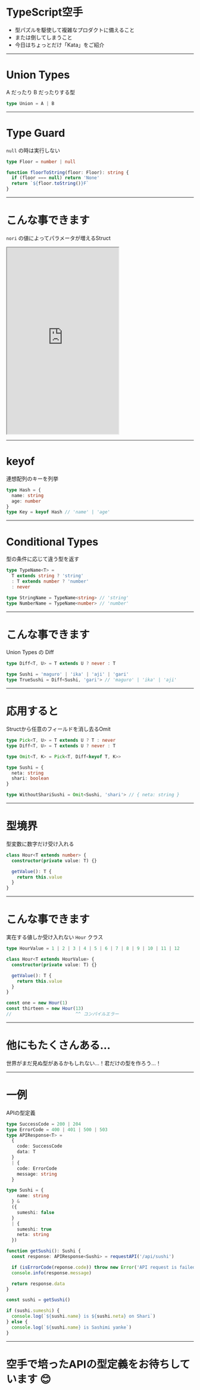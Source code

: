 # TypeScript空手

- 型パズルを駆使して複雑なプロダクトに備えること
- または倒してしまうこと
- 今日はちょっとだけ「Kata」をご紹介

---

# Union Types
A だったり B だったりする型
```ts
type Union = A | B

```

---

# Type Guard
`null` の時は実行しない
```ts
type Floor = number | null

function floorToString(floor: Floor): string {
  if (floor === null) return 'None'
  return `${floor.toString()}F`
}
```

---

# こんな事できます
`nori` の値によってパラメータが増えるStruct
<iframe src="https://www.typescriptlang.org/play/#code/C4TwDgpgBA4grgOwNYEMFQLxQN5QRYFALigGdgAnASwQHMAaPAe2pMrmgF8AoUSKAHJVaVaphx4CxMpRoNmrKADMUAG1IRGAdxSkUAIyol9TJqohoonKL3DQAynFIALKuPjJLAH0HDRVbm4lRABjYComdAtgAApSJ1cSRxcqAEoScmo6HG4oPKgqJSg4hKoAOgQWNJz82qgAenqyUvdEVHRAOwZANqdAaUNcurzGqEBlBmHAcwZmlLKdPUMoQCSGQCHlQHNHQHUGQAiGQDEGQAsGQE0GQGiGbcAKhkBLhkAfhkBrBkArBn3+gfipmYMAgbyKAjgKdAByAHkqFJUb53KxQCDqaDYEG1IYPVziIQiMTdPqvKDvYCfdBaZwQBCI-wlFKpEE8HhBULhSJQHF4gnUImJXxItIZWTZKG1QrFOHlJ6GVI1V4YrFQb4AaRQFBQQNJYIhQoGIq+Yv+pCostqZO4QA" height="500px"></iframe>

---

# keyof
連想配列のキーを列挙
```ts
type Hash = {
  name: string
  age: number
}
type Key = keyof Hash // 'name' | 'age'
```

---

# Conditional Types
型の条件に応じて違う型を返す
```ts
type TypeName<T> =
  T extends string ? 'string'
  : T extends number ? 'number'
  : never

type StringName = TypeName<string> // 'string'
type NumberName = TypeName<number> // 'number'
```

---

# こんな事できます
Union Types の Diff
```ts
type Diff<T, U> = T extends U ? never : T

type Sushi = 'maguro' | 'ika' | 'aji' | 'gari'
type TrueSushi = Diff<Sushi, 'gari'> // 'maguro' | 'ika' | 'aji'
```

---

# 応用すると
Structから任意のフィールドを消し去るOmit
```ts
type Pick<T, U> = T extends U ? T : never
type Diff<T, U> = T extends U ? never : T

type Omit<T, K> = Pick<T, Diff<keyof T, K>>

type Sushi = {
  neta: string
  shari: boolean
}

type WithoutShariSushi = Omit<Sushi, 'shari'> // { neta: string }
```

---

# 型境界
型変数に数字だけ受け入れる
```ts
class Hour<T extends number> {
  constructor(private value: T) {}

  getValue(): T {
    return this.value
  }
}
```

---

# こんな事できます
実在する値しか受け入れない `Hour` クラス
```ts
type HourValue = 1 | 2 | 3 | 4 | 5 | 6 | 7 | 8 | 9 | 10 | 11 | 12

class Hour<T extends HourValue> {
  constructor(private value: T) {}

  getValue(): T {
    return this.value
  }
}

const one = new Hour(1)
const thirteen = new Hour(13)
//                        ^^ コンパイルエラー

```

---

# 他にもたくさんある…
世界がまだ見ぬ型があるかもしれない…！君だけの型を作ろう…！

---

# 一例
APIの型定義
```ts
type SuccessCode = 200 | 204
type ErrorCode = 400 | 401 | 500 | 503
type APIResponse<T> =
  {
    code: SuccessCode
    data: T
  }
  | {
    code: ErrorCode
    message: string
  }

type Sushi = {
    name: string
  } & 
  ({
    sumeshi: false
  }
  | {
    sumeshi: true
    neta: string
  })

function getSushi(): Sushi {
  const response: APIResponse<Sushi> = requestAPI('/api/sushi')

  if (isErrorCode(reponse.code)) throw new Error('API request is failed')
  console.info(response.message)

  return response.data
}

const sushi = getSushi()

if (sushi.sumeshi) {
  console.log(`${sushi.name} is ${sushi.neta} on Shari`)
} else {
  console.log(`${sushi.name} is Sashimi yanke`)
}

```

---

# 空手で培ったAPIの型定義をお待ちしています 😊


